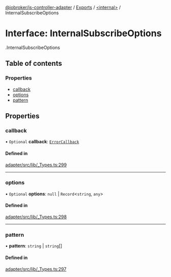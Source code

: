 [@iobroker/js-controller-adapter](../README.md) / [Exports](../modules.md) / [<internal\>](../modules/internal_.md) / InternalSubscribeOptions

# Interface: InternalSubscribeOptions

[<internal>](../modules/internal_.md).InternalSubscribeOptions

## Table of contents

### Properties

- [callback](internal_.InternalSubscribeOptions.md#callback)
- [options](internal_.InternalSubscribeOptions.md#options)
- [pattern](internal_.InternalSubscribeOptions.md#pattern)

## Properties

### callback

• `Optional` **callback**: [`ErrorCallback`](../modules/internal_.md#errorcallback)

#### Defined in

[adapter/src/lib/_Types.ts:299](https://github.com/ioBroker/ioBroker.js-controller/blob/6912de44/packages/adapter/src/lib/_Types.ts#L299)

___

### options

• `Optional` **options**: ``null`` \| `Record`<`string`, `any`\>

#### Defined in

[adapter/src/lib/_Types.ts:298](https://github.com/ioBroker/ioBroker.js-controller/blob/6912de44/packages/adapter/src/lib/_Types.ts#L298)

___

### pattern

• **pattern**: `string` \| `string`[]

#### Defined in

[adapter/src/lib/_Types.ts:297](https://github.com/ioBroker/ioBroker.js-controller/blob/6912de44/packages/adapter/src/lib/_Types.ts#L297)
